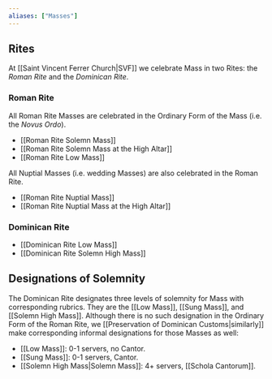 ```yaml
---
aliases: ["Masses"]
---
```

## Rites
At [[Saint Vincent Ferrer Church|SVF]] we celebrate Mass in two Rites: the _Roman Rite_ and the _Dominican Rite_.

### Roman Rite
All Roman Rite Masses are celebrated in the Ordinary Form of the Mass (i.e. the _Novus Ordo_).
- [[Roman Rite Solemn Mass]]
- [[Roman Rite Solemn Mass at the High Altar]]
- [[Roman Rite Low Mass]]

All Nuptial Masses (i.e. wedding Masses) are also celebrated in the Roman Rite.
- [[Roman Rite Nuptial Mass]]
- [[Roman Rite Nuptial Mass at the High Altar]]

### Dominican Rite
- [[Dominican Rite Low Mass]]
- [[Dominican Rite Solemn High Mass]]

## Designations of Solemnity
The Dominican Rite designates three levels of solemnity for Mass with corresponding rubrics. They are the [[Low Mass]], [[Sung Mass]], and [[Solemn High Mass]]. Although there is no such designation in the Ordinary Form of the Roman Rite, we [[Preservation of Dominican Customs|similarly]] make corresponding informal designations for those Masses as well: 
- [[Low Mass]]: 0-1 servers, no Cantor.
- [[Sung Mass]]: 0-1 servers, Cantor.
- [[Solemn High Mass|Solemn Mass]]: 4+ servers, [[Schola Cantorum]].